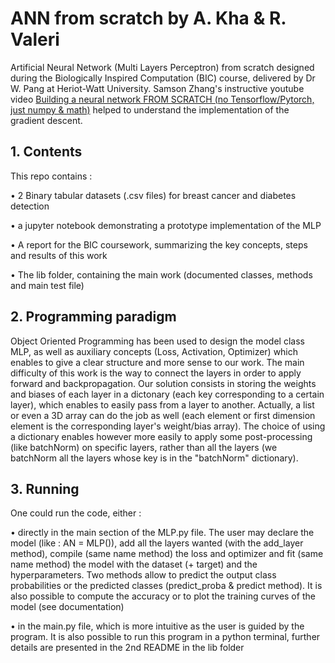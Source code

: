# ANN from scratch by A. Kha & R. Valeri

Artificial Neural Network (Multi Layers Perceptron) from scratch designed during the Biologically Inspired Computation (BIC) course, delivered by Dr W. Pang at Heriot-Watt University. Samson Zhang's instructive youtube video [Building a neural network FROM SCRATCH (no Tensorflow/Pytorch, just numpy & math)](https://www.youtube.com/watch?v=w8yWXqWQYmU) helped to understand the implementation of the gradient descent.

## 1. Contents

This repo contains :

• 2 Binary tabular datasets (.csv files) for breast cancer and diabetes detection

• a jupyter notebook demonstrating a prototype implementation of the MLP

• A report for the BIC coursework, summarizing the key concepts, steps and results of this work

• The lib folder, containing the main work (documented classes, methods and main test file)

## 2. Programming paradigm

Object Oriented Programming has been used to design the model class MLP, as well as auxiliary concepts (Loss, Activation, Optimizer) which enables to give a clear structure and more sense to our work.
The main difficulty of this work is the way to connect the layers in order to apply forward and backpropagation. Our solution consists in storing the weights and biases of each layer in a dictonary (each key corresponding to a certain layer), which enables to easily pass from a layer to another.
Actually, a list or even a 3D array can do the job as well (each element or first dimension element is the corresponding layer's weight/bias array). The choice of using a dictionary enables however more easily to apply some post-processing (like batchNorm) on specific layers, rather than all the layers (we batchNorm all the layers whose key is in the "batchNorm" dictionary).

## 3. Running

One could run the code, either :

• directly in the main section of the MLP.py file. The user may declare the model (like : AN = MLP()), add all the layers wanted (with the add_layer method), compile (same name method) the loss and optimizer and fit (same name method) the model with the dataset (+ target) and the hyperparameters. Two methods allow to predict the output class probabilities or the predicted classes (predict_proba & predict method). It is also possible to compute the accuracy or to plot the training curves of the model (see documentation)

• in the main.py file, which is more intuitive as the user is guided by the program. It is also possible to run this program in a python terminal, further details are presented in the 2nd README in the lib folder
